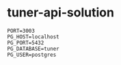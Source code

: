 # tuner-api-solution

```
PORT=3003
PG_HOST=localhost
PG_PORT=5432
PG_DATABASE=tuner
PG_USER=postgres
```

